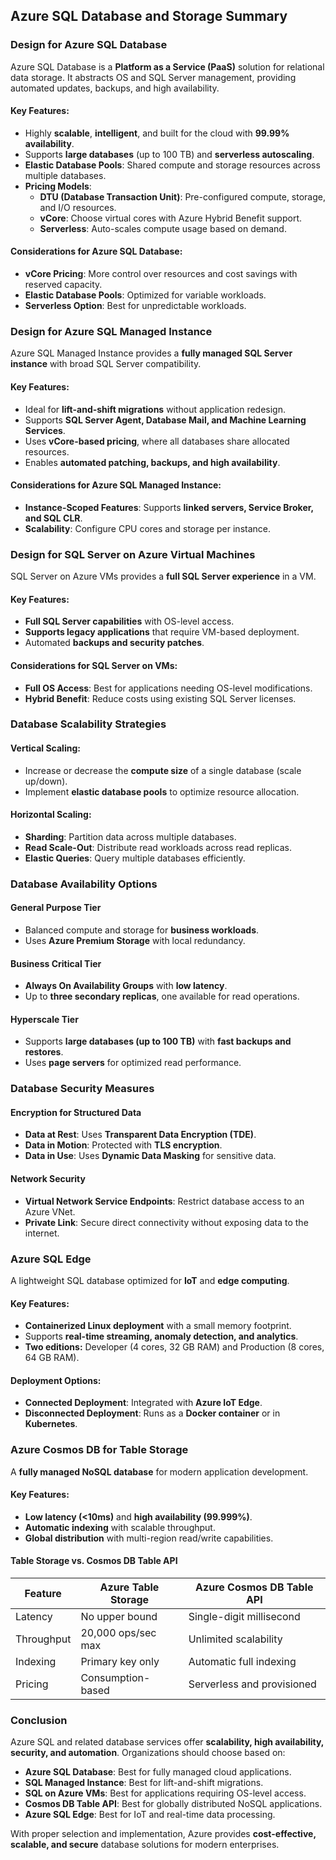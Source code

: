 ## Azure SQL Database and Storage Summary

### **Design for Azure SQL Database**
Azure SQL Database is a **Platform as a Service (PaaS)** solution for relational data storage. It abstracts OS and SQL Server management, providing automated updates, backups, and high availability.

#### **Key Features:**
- Highly **scalable**, **intelligent**, and built for the cloud with **99.99% availability**.
- Supports **large databases** (up to 100 TB) and **serverless autoscaling**.
- **Elastic Database Pools**: Shared compute and storage resources across multiple databases.
- **Pricing Models**:
  - **DTU (Database Transaction Unit)**: Pre-configured compute, storage, and I/O resources.
  - **vCore**: Choose virtual cores with Azure Hybrid Benefit support.
  - **Serverless**: Auto-scales compute usage based on demand.

#### **Considerations for Azure SQL Database:**
- **vCore Pricing**: More control over resources and cost savings with reserved capacity.
- **Elastic Database Pools**: Optimized for variable workloads.
- **Serverless Option**: Best for unpredictable workloads.

### **Design for Azure SQL Managed Instance**
Azure SQL Managed Instance provides a **fully managed SQL Server instance** with broad SQL Server compatibility.

#### **Key Features:**
- Ideal for **lift-and-shift migrations** without application redesign.
- Supports **SQL Server Agent, Database Mail, and Machine Learning Services**.
- Uses **vCore-based pricing**, where all databases share allocated resources.
- Enables **automated patching, backups, and high availability**.

#### **Considerations for Azure SQL Managed Instance:**
- **Instance-Scoped Features**: Supports **linked servers, Service Broker, and SQL CLR**.
- **Scalability**: Configure CPU cores and storage per instance.

### **Design for SQL Server on Azure Virtual Machines**
SQL Server on Azure VMs provides a **full SQL Server experience** in a VM.

#### **Key Features:**
- **Full SQL Server capabilities** with OS-level access.
- **Supports legacy applications** that require VM-based deployment.
- Automated **backups and security patches**.

#### **Considerations for SQL Server on VMs:**
- **Full OS Access**: Best for applications needing OS-level modifications.
- **Hybrid Benefit**: Reduce costs using existing SQL Server licenses.

### **Database Scalability Strategies**
#### **Vertical Scaling:**
- Increase or decrease the **compute size** of a single database (scale up/down).
- Implement **elastic database pools** to optimize resource allocation.

#### **Horizontal Scaling:**
- **Sharding**: Partition data across multiple databases.
- **Read Scale-Out**: Distribute read workloads across read replicas.
- **Elastic Queries**: Query multiple databases efficiently.

### **Database Availability Options**
#### **General Purpose Tier**
- Balanced compute and storage for **business workloads**.
- Uses **Azure Premium Storage** with local redundancy.

#### **Business Critical Tier**
- **Always On Availability Groups** with **low latency**.
- Up to **three secondary replicas**, one available for read operations.

#### **Hyperscale Tier**
- Supports **large databases (up to 100 TB)** with **fast backups and restores**.
- Uses **page servers** for optimized read performance.

### **Database Security Measures**
#### **Encryption for Structured Data**
- **Data at Rest**: Uses **Transparent Data Encryption (TDE)**.
- **Data in Motion**: Protected with **TLS encryption**.
- **Data in Use**: Uses **Dynamic Data Masking** for sensitive data.

#### **Network Security**
- **Virtual Network Service Endpoints**: Restrict database access to an Azure VNet.
- **Private Link**: Secure direct connectivity without exposing data to the internet.

### **Azure SQL Edge**
A lightweight SQL database optimized for **IoT** and **edge computing**.

#### **Key Features:**
- **Containerized Linux deployment** with a small memory footprint.
- Supports **real-time streaming, anomaly detection, and analytics**.
- **Two editions:** Developer (4 cores, 32 GB RAM) and Production (8 cores, 64 GB RAM).

#### **Deployment Options:**
- **Connected Deployment**: Integrated with **Azure IoT Edge**.
- **Disconnected Deployment**: Runs as a **Docker container** or in **Kubernetes**.

### **Azure Cosmos DB for Table Storage**
A **fully managed NoSQL database** for modern application development.

#### **Key Features:**
- **Low latency (<10ms)** and **high availability (99.999%)**.
- **Automatic indexing** with scalable throughput.
- **Global distribution** with multi-region read/write capabilities.

#### **Table Storage vs. Cosmos DB Table API**
| Feature  | Azure Table Storage  | Azure Cosmos DB Table API  |
|----------|----------------------|----------------------------|
| Latency  | No upper bound       | Single-digit millisecond   |
| Throughput  | 20,000 ops/sec max | Unlimited scalability |
| Indexing  | Primary key only     | Automatic full indexing |
| Pricing  | Consumption-based | Serverless and provisioned |

### **Conclusion**
Azure SQL and related database services offer **scalability, high availability, security, and automation**. Organizations should choose based on:
- **Azure SQL Database**: Best for fully managed cloud applications.
- **SQL Managed Instance**: Best for lift-and-shift migrations.
- **SQL on Azure VMs**: Best for applications requiring OS-level access.
- **Cosmos DB Table API**: Best for globally distributed NoSQL applications.
- **Azure SQL Edge**: Best for IoT and real-time data processing.

With proper selection and implementation, Azure provides **cost-effective, scalable, and secure** database solutions for modern enterprises.


